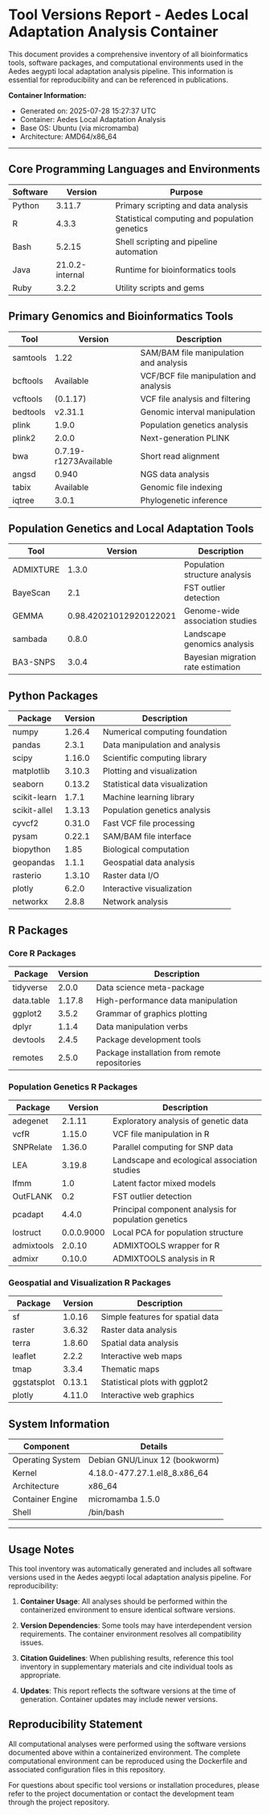 # Tool Versions Report - Aedes Local Adaptation Analysis Container

This document provides a comprehensive inventory of all bioinformatics tools, software packages, and computational environments used in the Aedes aegypti local adaptation analysis pipeline. This information is essential for reproducibility and can be referenced in publications.

**Container Information:**
- Generated on: 2025-07-28 15:27:37 UTC
- Container: Aedes Local Adaptation Analysis
- Base OS: Ubuntu (via micromamba)
- Architecture: AMD64/x86_64

---

## Core Programming Languages and Environments

| Software | Version | Purpose |
|----------|---------|---------|
| Python | 3.11.7 | Primary scripting and data analysis |
| R | 4.3.3 | Statistical computing and population genetics |
| Bash | 5.2.15 | Shell scripting and pipeline automation |
| Java | 21.0.2-internal | Runtime for bioinformatics tools |
| Ruby | 3.2.2 | Utility scripts and gems |

## Primary Genomics and Bioinformatics Tools

| Tool | Version | Description |
|------|---------|-------------|
| samtools | 1.22 | SAM/BAM file manipulation and analysis |
| bcftools | Available | VCF/BCF file manipulation and analysis |
| vcftools | (0.1.17) | VCF file analysis and filtering |
| bedtools | v2.31.1 | Genomic interval manipulation |
| plink | 1.9.0 | Population genetics analysis |
| plink2 | 2.0.0 | Next-generation PLINK |
| bwa |  0.7.19-r1273Available | Short read alignment |
| angsd | 0.940 | NGS data analysis |
| tabix | Available | Genomic file indexing |
| iqtree | 3.0.1 | Phylogenetic inference |

## Population Genetics and Local Adaptation Tools

| Tool | Version | Description |
|------|---------|-------------|
| ADMIXTURE | 1.3.0 | Population structure analysis |
| BayeScan | 2.1 | FST outlier detection |
| GEMMA | 0.98.42021012920122021 | Genome-wide association studies |
| sambada | 0.8.0 | Landscape genomics analysis |
| BA3-SNPS | 3.0.4 | Bayesian migration rate estimation |

## Python Packages

| Package | Version | Description |
|---------|---------|-------------|
| numpy | 1.26.4 | Numerical computing foundation |
| pandas | 2.3.1 | Data manipulation and analysis |
| scipy | 1.16.0 | Scientific computing library |
| matplotlib | 3.10.3 | Plotting and visualization |
| seaborn | 0.13.2 | Statistical data visualization |
| scikit-learn | 1.7.1 | Machine learning library |
| scikit-allel | 1.3.13 | Population genetics analysis |
| cyvcf2 | 0.31.0 | Fast VCF file processing |
| pysam | 0.22.1 | SAM/BAM file interface |
| biopython | 1.85 | Biological computation |
| geopandas | 1.1.1 | Geospatial data analysis |
| rasterio | 1.3.10 | Raster data I/O |
| plotly | 6.2.0 | Interactive visualization |
| networkx | 2.8.8 | Network analysis |

## R Packages

### Core R Packages
| Package | Version | Description |
|---------|---------|-------------|
| tidyverse | 2.0.0 | Data science meta-package |
| data.table | 1.17.8 | High-performance data manipulation |
| ggplot2 | 3.5.2 | Grammar of graphics plotting |
| dplyr | 1.1.4 | Data manipulation verbs |
| devtools | 2.4.5 | Package development tools |
| remotes | 2.5.0 | Package installation from remote repositories |

### Population Genetics R Packages
| Package | Version | Description |
|---------|---------|-------------|
| adegenet | 2.1.11 | Exploratory analysis of genetic data |
| vcfR | 1.15.0 | VCF file manipulation in R |
| SNPRelate | 1.36.0 | Parallel computing for SNP data |
| LEA | 3.19.8 | Landscape and ecological association studies |
| lfmm | 1.0 | Latent factor mixed models |
| OutFLANK | 0.2 | FST outlier detection |
| pcadapt | 4.4.0 | Principal component analysis for population genetics |
| lostruct | 0.0.0.9000 | Local PCA for population structure |
| admixtools | 2.0.10 | ADMIXTOOLS wrapper for R |
| admixr | 0.10.0 | ADMIXTOOLS analysis in R |

### Geospatial and Visualization R Packages
| Package | Version | Description |
|---------|---------|-------------|
| sf | 1.0.16 | Simple features for spatial data |
| raster | 3.6.32 | Raster data analysis |
| terra | 1.8.60 | Spatial data analysis |
| leaflet | 2.2.2 | Interactive web maps |
| tmap | 3.3.4 | Thematic maps |
| ggstatsplot | 0.13.1 | Statistical plots with ggplot2 |
| plotly | 4.11.0 | Interactive web graphics |

## System Information

| Component | Details |
|-----------|---------|
| Operating System | Debian GNU/Linux 12 (bookworm) |
| Kernel | 4.18.0-477.27.1.el8_8.x86_64 |
| Architecture | x86_64 |
| Container Engine | micromamba 1.5.0 |
| Shell | /bin/bash |

---

## Usage Notes

This tool inventory was automatically generated and includes all software versions used in the Aedes aegypti local adaptation analysis pipeline. For reproducibility:

1. **Container Usage**: All analyses should be performed within the containerized environment to ensure identical software versions.

2. **Version Dependencies**: Some tools may have interdependent version requirements. The container environment resolves all compatibility issues.

3. **Citation Guidelines**: When publishing results, reference this tool inventory in supplementary materials and cite individual tools as appropriate.

4. **Updates**: This report reflects the software versions at the time of generation. Container updates may include newer versions.

## Reproducibility Statement

All computational analyses were performed using the software versions documented above within a containerized environment. The complete computational environment can be reproduced using the Dockerfile and associated configuration files in this repository.

For questions about specific tool versions or installation procedures, please refer to the project documentation or contact the development team through the project repository.
